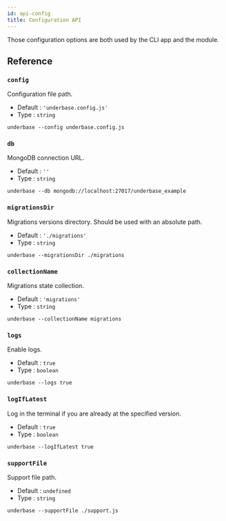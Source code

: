 ```yaml
---
id: api-config
title: Configuration API
---
```


Those configuration options are both used by the CLI app and the module.

## Reference

### `config`

Configuration file path.

- Default : `'underbase.config.js'`
- Type : `string`

```shell
underbase --config underbase.config.js
```

### `db`

MongoDB connection URL.

- Default : `''`
- Type : `string`

```shell
underbase --db mongodb://localhost:27017/underbase_example
```

### `migrationsDir`

Migrations versions directory. Should be used with an absolute path.

- Default : `'./migrations'`
- Type : `string`

```shell
underbase --migrationsDir ./migrations
```

### `collectionName`

Migrations state collection.

- Default : `'migrations'`
- Type : `string`

```shell
underbase --collectionName migrations
```

### `logs`

Enable logs.

- Default : `true`
- Type : `boolean`

```shell
underbase --logs true
```

### `logIfLatest`

Log in the terminal if you are already at the specified version.

- Default : `true`
- Type : `boolean`

```shell
underbase --logIfLatest true
```

### `supportFile`

Support file path.

- Default : `undefined`
- Type : `string`

```shell
underbase --supportFile ./support.js
```
